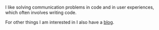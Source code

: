 I like solving communication problems in code and in user experiences, which often involves writing code.

For other things I am interested in I also have a <a href="https://jloleysens.github.io" target="_blank">blog</a>.

<script>
  window.alert('ok!')
</script>

<!--
**jloleysens/jloleysens** is a ✨ _special_ ✨ repository because its `README.md` (this file) appears on your GitHub profile.

Here are some ideas to get you started:

- 🔭 I’m currently working on ...
- 🌱 I’m currently learning ...
- 👯 I’m looking to collaborate on ...
- 🤔 I’m looking for help with ...
- 💬 Ask me about ...
- 📫 How to reach me: ...
- 😄 Pronouns: ...
- ⚡ Fun fact: ...
-->
